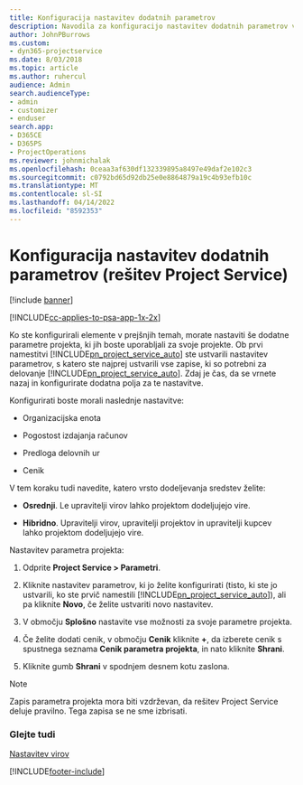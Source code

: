```yaml
---
title: Konfiguracija nastavitev dodatnih parametrov
description: Navodila za konfiguracijo nastavitev dodatnih parametrov v rešitvi Project Service
author: JohnPBurrows
ms.custom:
- dyn365-projectservice
ms.date: 8/03/2018
ms.topic: article
ms.author: ruhercul
audience: Admin
search.audienceType:
- admin
- customizer
- enduser
search.app:
- D365CE
- D365PS
- ProjectOperations
ms.reviewer: johnmichalak
ms.openlocfilehash: 0ceaa3af630df132339895a8497e49daf2e102c3
ms.sourcegitcommit: c0792bd65d92db25e0e8864879a19c4b93efb10c
ms.translationtype: MT
ms.contentlocale: sl-SI
ms.lasthandoff: 04/14/2022
ms.locfileid: "8592353"
---
```

# <a name="configure-additional-parameter-settings-project-service"></a>Konfiguracija nastavitev dodatnih parametrov (rešitev Project Service)

[!include [banner](../includes/psa-now-project-operations.md)]

[!INCLUDE[cc-applies-to-psa-app-1x-2x](../includes/cc-applies-to-psa-app-1x-2x.md)]

Ko ste konfigurirali elemente v prejšnjih temah, morate nastaviti še dodatne parametre projekta, ki jih boste uporabljali za svoje projekte. Ob prvi namestitvi [!INCLUDE[pn_project_service_auto](../includes/pn-project-service-auto.md)] ste ustvarili nastavitev parametrov, s katero ste najprej ustvarili vse zapise, ki so potrebni za delovanje [!INCLUDE[pn_project_service_auto](../includes/pn-project-service-auto.md)]. Zdaj je čas, da se vrnete nazaj in konfigurirate dodatna polja za te nastavitve.  
  
 Konfigurirati boste morali naslednje nastavitve:  
  
-   Organizacijska enota  
  
-   Pogostost izdajanja računov  
  
-   Predloga delovnih ur  
  
-   Cenik  
 
V tem koraku tudi navedite, katero vrsto dodeljevanja sredstev želite:  
  
- **Osrednji**. Le upravitelji virov lahko projektom dodeljujejo vire.  
  
- **Hibridno**. Upravitelji virov, upravitelji projektov in upravitelji kupcev lahko projektom dodeljujejo vire.  
  
 
Nastavitev parametra projekta:  
  
1. Odprite **Project Service > Parametri**.  
  
2. Kliknite nastavitev parametrov, ki jo želite konfigurirati (tisto, ki ste jo ustvarili, ko ste prvič namestili [!INCLUDE[pn_project_service_auto](../includes/pn-project-service-auto.md)]), ali pa kliknite **Novo**, če želite ustvariti novo nastavitev.  
  
3. V območju **Splošno** nastavite vse možnosti za svoje parametre projekta.  
  
4. Če želite dodati cenik, v območju **Cenik** kliknite **+**, da izberete cenik s spustnega seznama **Cenik parametra projekta**, in nato kliknite **Shrani**.  
  
5. Kliknite gumb **Shrani** v spodnjem desnem kotu zaslona.  

> [!NOTE]
> Zapis parametra projekta mora biti vzdrževan, da rešitev Project Service deluje pravilno. Tega zapisa se ne sme izbrisati.

### <a name="see-also"></a>Glejte tudi  
 [Nastavitev virov](../psa/set-up-resources.md)


[!INCLUDE[footer-include](../includes/footer-banner.md)]

